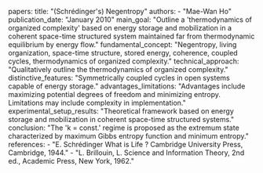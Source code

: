 papers:
    title: "(Schrédinger's) Negentropy"
    authors: 
        - "Mae-Wan Ho"
    publication_date: "January 2010"
    main_goal: "Outline a 'thermodynamics of organized complexity' based on energy storage and mobilization in a coherent space-time structured system maintained far from thermodynamic equilibrium by energy flow."
    fundamental_concept: "Negentropy, living organization, space-time structure, stored energy, coherence, coupled cycles, thermodynamics of organized complexity."
    technical_approach: "Qualitatively outline the thermodynamics of organized complexity."
    distinctive_features: "Symmetrically coupled cycles in open systems capable of energy storage."
    advantages_limitations: "Advantages include maximizing potential degrees of freedom and minimizing entropy. Limitations may include complexity in implementation."
    experimental_setup_results: "Theoretical framework based on energy storage and mobilization in coherent space-time structured systems."
    conclusion: "The 'k = const.' regime is proposed as the extremum state characterized by maximum Gibbs entropy function and minimum entropy."
    references: 
        - "E. Schrédinger What is Life ? Cambridge University Press, Cambridge, 1944."
        - "L. Brillouin, L. Science and Information Theory, 2nd ed., Academic Press, New York, 1962."